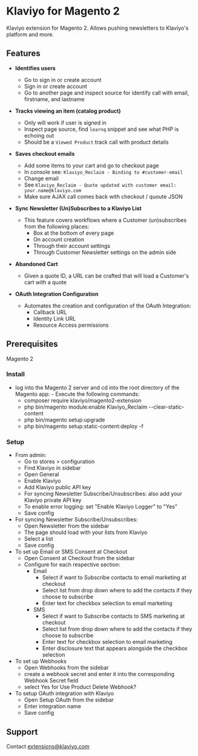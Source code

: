 # Klaviyo for Magento 2

Klaviyo extension for Magento 2. Allows pushing newsletters to Klaviyo's platform and more.

## Features

- **Identifies users**
  - Go to sign in or create account
  - Sign in or create account
  - Go to another page and inspect source for identify call with email, firstname, and lastname

- **Tracks viewing an item (catalog product)**
  - Only will work if user is signed in
  - Inspect page source, find `learnq` snippet and see what PHP is echoing out
  - Should be a `Viewed Product` track call with product details

- **Saves checkout emails**
  - Add some items to your cart and go to checkout page
  - In console see: `Klaviyo_Reclaim - Binding to #customer-email`
  - Change email
  - See `Klaviyo_Reclaim - Quote updated with customer email: your.name@klaviyo.com`
  - Make sure AJAX call comes back with checkout / quoute JSON

- **Sync Newsletter (Un)Subscribes to a Klaviyo List**
  - This feature covers workflows where a Customer (un)subscribes from the following places:
    - Box at the bottom of every page
    - On account creation
    - Through their account settings
    - Through Customer Newsletter settings on the admin side

- **Abandoned Cart**
  - Given a quote ID, a URL can be crafted that will load a Customer's cart with a quote

- **OAuth Integration Configuration**
  - Automates the creation and configuration of the OAuth Integration:
    - Callback URL
    - Identity Link URL
    - Resource Access permissions

## Prerequisites

Magento 2

### Install

  -  log into the Magento 2 server and cd into the root directory of the Magento app:
    -  Execute the following commands:
        - composer require klaviyo/magento2-extension
        - php bin/magento module:enable Klaviyo_Reclaim  --clear-static-content
        - php bin/magento setup:upgrade
        - php bin/magento setup:static-content:deploy -f

### Setup
  - From admin:
    - Go to stores > configuration
    - Find Klaviyo in sidebar
    - Open General
    - Enable Klaviyo
    - Add Klaviyo public API key
    - For syncing Newsletter Subscribe/Unsubscribes: also add your Klaviyo private API key
    - To enable error logging: set "Enable Klaviyo Logger" to "Yes"
    - Save config
  - For syncing Newsletter Subscribe/Unsubscribes:
    - Open Newsletter from the sidebar
    - The page should load with your lists from Klaviyo
    - Select a list
    - Save config
  - To set up Email or SMS Consent at Checkout
    - Open Consent at Checkout from the sidebar
    - Configure for each respective section:
        - Email
            - Select if want to Subscribe contacts to email marketing at checkout
            - Select list from drop down where to add the contacts if they choose to subscribe
            - Enter text for checkbox selection to email marketing
        - SMS
            - Select if want to Subscribe contacts to SMS marketing at checkout
            - Select list from drop down where to add the contacts if they choose to subscribe
            - Enter text for checkbox selection to email marketing
            - Enter disclosure text that appears alongside the checkbox selection
  - To set up Webhooks
    - Open Webhooks from the sidebar
    - create a webhook secret and enter it into the corresponding Webhook Secret field
    - select Yes for Use Product Delete Webhook?
  - To setup OAuth integration with Klaviyo
    - Open Setup OAuth from the sidebar
    - Enter integration name
    - Save config

## Support

Contact extensions@klaviyo.com
